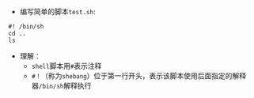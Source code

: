 * 编写简单的脚本`test.sh`:  
```shell
#! /bin/sh
cd ..
ls
```  
* 理解：
  * `shell`脚本用`#`表示注释
  * `#！`（称为`shebang`）位于第一行开头，表示该脚本使用后面指定的解释器`/bin/sh`解释执行
